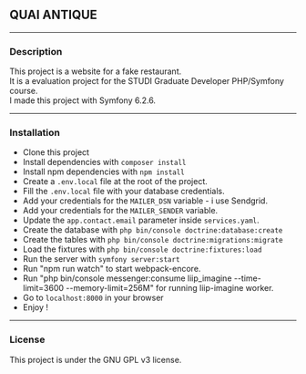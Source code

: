 ## QUAI ANTIQUE ##

* * *

### Description ###

This project is a website for a fake restaurant.<br>
It is a evaluation project for the STUDI Graduate Developer PHP/Symfony course.<br>
I made this project with Symfony 6.2.6.

* * *

### Installation ###

* Clone this project
* Install dependencies with `composer install`
* Install npm dependencies with `npm install`
* Create a `.env.local` file at the root of the project.
* Fill the `.env.local` file with your database credentials.<br>
* Add your credentials for the `MAILER_DSN` variable - i use Sendgrid.<br>
* Add your credentials for the `MAILER_SENDER` variable.
* Update the `app.contact.email` parameter inside `services.yaml`.
* Create the database with `php bin/console doctrine:database:create`
* Create the tables with `php bin/console doctrine:migrations:migrate`
* Load the fixtures with `php bin/console doctrine:fixtures:load`
* Run the server with `symfony server:start`
* Run "npm run watch" to start webpack-encore.
* Run "php bin/console messenger:consume liip_imagine --time-limit=3600 --memory-limit=256M"
  for running liip-imagine worker.
* Go to `localhost:8000` in your browser
* Enjoy !

* * *

### License ###

This project is under the GNU GPL v3 license.
